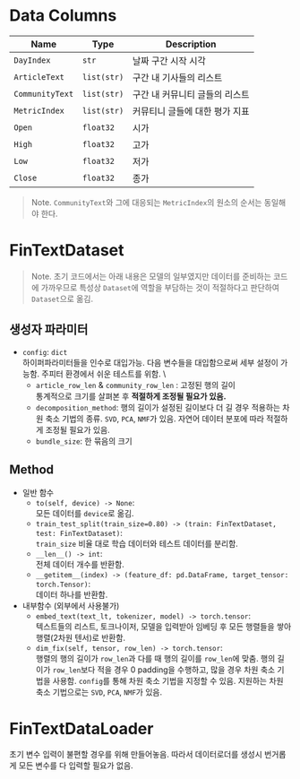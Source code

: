 # Data Columns
| Name            | Type        | Description                    |
| --------------- | ----------- | ------------------------------ |
| `DayIndex`      | `str`       | 날짜 구간 시작 시각             |
| `ArticleText`   | `list(str)` | 구간 내 기사들의 리스트         |
| `CommunityText` | `list(str)` | 구간 내 커뮤니티 글들의 리스트   |
| `MetricIndex`   | `list(str)` | 커뮤티니 글들에 대한 평가 지표   |
| `Open`          | `float32`   | 시가                           |
| `High`          | `float32`   | 고가                           |
| `Low`           | `float32`   | 저가                           |
| `Close`         | `float32`   | 종가                           |

> Note. `CommunityText`와 그에 대응되는 `MetricIndex`의 원소의 순서는 동일해야 한다.

# FinTextDataset
> Note. 초기 코드에서는 아래 내용은 모델의 일부였지만 데이터를 준비하는 코드에 가까우므로 특성상 `Dataset`에 역할을 부담하는 것이 적절하다고 판단하여 `Dataset`으로 옮김.

## 생성자 파라미터
- `config`: `dict` \
    하이퍼파라미터들을 인수로 대입가능. 다음 변수들을 대입함으로써 세부 설정이 가능함. 주피터 환경에서 쉬운 테스트를 위함. \
    - `article_row_len` & `community_row_len` : 고정된 행의 길이 \
        통계적으로 크기를 살펴본 후 **적절하게 조정될 필요가 있음.**
    - `decomposition_method`: 행의 길이가 설정된 길이보다 더 길 경우 적용하는 차원 축소 기법의 종류. `SVD`, `PCA`, `NMF`가 있음. 자연어 데이터 분포에 따라 적절하게 조정될 필요가 있음.
    - `bundle_size`: 한 묶음의 크기

## Method
- 일반 함수
    - `to(self, device) -> None`: \
        모든 데이터를 `device`로 옮김.
    - `train_test_split(train_size=0.80) -> (train: FinTextDataset, test: FinTextDataset)`: \
        `train_size` 비율 대로 학습 데이터와 테스트 데이터를 분리함.
    - `__len__() -> int`: \
        전체 데이터 개수를 반환함.
    - `__getitem__(index) -> (feature_df: pd.DataFrame, target_tensor: torch.Tensor)`: \
        데이터 하나를 반환함.
- 내부함수 (외부에서 사용불가)
    - `embed_text(text_lt, tokenizer, model) -> torch.tensor`: \
        텍스트들의 리스트, 토크나이저, 모델을 입력받아 임베딩 후 모든 행렬들을 쌓아 행렬(2차원 텐서)로 반환함.
    - `dim_fix(self, tensor, row_len) -> torch.tensor`: \
        행렬의 행의 길이가 `row_len`과 다를 때 행의 길이를 `row_len`에 맞춤. 행의 길이가 `row_len`보다 적을 경우 0 padding을 수행하고, 많을 경우 차원 축소 기법을 사용함. `config`를 통해 차원 축소 기법을 지정할 수 있음. 지원하는 차원 축소 기법으로는 `SVD`, `PCA`, `NMF`가 있음.

# FinTextDataLoader
초기 변수 입력이 불편할 경우를 위해 만들어놓음. 따라서 데이터로더를 생성시 번거롭게 모든 변수를 다 입력할 필요가 없음.
